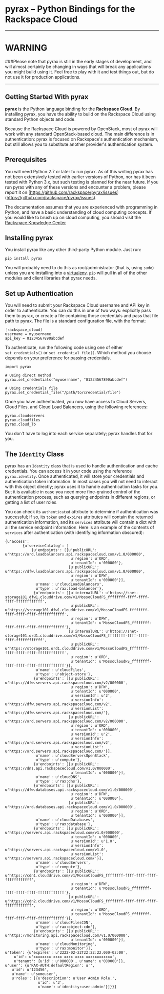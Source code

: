 # pyrax – Python Bindings for the Rackspace Cloud

----


# WARNING #
###Please note that pyrax is still in the early stages of development, and will almost certainly be changing in ways that will break any applications you might build using it. Feel free to play with it and test things out, but do not use it for production applications.

----

## Getting Started With pyrax
**pyrax** is the Python language binding for the **Rackspace Cloud**. By installing pyrax, you have the ability to build on the Rackspace Cloud using standard Python objects and code.

Because the Rackspace Cloud is powered by OpenStack, most of pyrax will work with any standard OpenStack-based cloud. The main difference is in authentication: pyrax is focused on Rackspace's authentication mechanism, but still allows you to substitute another provider's authentication system.


## Prerequisites
You will need Python 2.7 or later to run pyrax. As of this writing pyrax has not been extensively tested with earlier versions of Python, nor has it been tested with Python 3.x, but such testing is planned for the near future. If you run pyrax with any of these versions and encounter a problem, please report it on [https://github.com/rackspace/pyrax/issues](https://github.com/rackspace/pyrax/issues).

The documentation assumes that you are experienced with programming in Python, and have a basic understanding of cloud computing concepts. If you would like to brush up on cloud computing, you should visit the [Rackspace Knowledge Center](http://www.rackspace.com/knowledge_center/)


## Installing pyrax
You install pyrax like any other third-party Python module. Just run:

	pip install pyrax

You will probably need to do this as root/administrator (that is, using `sudo`) unless you are installing into a [virtualenv](http://www.virtualenv.org/en/latest/). `pip` will pull in all of the other modules and client libraries that pyrax needs.


## Set up Authentication
You will need to submit your Rackspace Cloud username and API key in order to authenticate. You can do this in one of two ways: explicitly pass them to pyrax, or create a file containing those credentials and pass that file path to pyrax. The file is a standard configuration file, with the format:

    [rackspace_cloud]
    username = myusername
    api_key = 01234567890abcdef

To authenticate, run the following code using one of either `set_credentials()` or `set_credential_file()`. Which method you choose depends on your preference for passing credentials. 

	import pyrax
	
	# Using direct method
	pyrax.set_credentials("myusername", "01234567890abcdef")
	
	# Using credentials file
	pyrax.set_credential_file("/path/to/credential/file")

Once you have authenticated, you now have access to Cloud Servers, Cloud Files, and Cloud Load Balancers, using the following references:

	pyrax.cloudservers
	pyrax.cloudfiles
	pyrax.cloud_lb

You don't have to log into each service separately; pyrax handles that for you.


## The `Identity` Class

pyrax has an `Identity` class that is used to handle authentication and cache credentials. You can access it in your code using the reference `pyrax.identity`.  Once authenticated, it will store your credentials and authentication token information. In most cases you will not need to interact with this object directly; pyrax uses it to handle authentication tasks for you. But it is available in case you need more fine-grained control of the authentication process, such as querying endpoints in different regions, or getting a list of user roles.

You can check its `authenticated` attribute to determine if authentication was successful; if so, its `token` and `expires` attributes will contain the returned authentication information, and its `services` attribute will contain a dict with all the service endpoint information. Here is an example of the contents of `services` after authentication (with identifying information obscured):

	{u'access':
	        {u'serviceCatalog': [
	            {u'endpoints': [{u'publicURL': u'https://ord.loadbalancers.api.rackspacecloud.com/v1.0/000000',
	                              u'region': u'ORD',
	                              u'tenantId': u'000000'},
	                             {u'publicURL': u'https://dfw.loadbalancers.api.rackspacecloud.com/v1.0/000000',
	                              u'region': u'DFW',
	                              u'tenantId': u'000000'}],
	              u'name': u'cloudLoadBalancers',
	              u'type': u'rax:load-balancer'},
	             {u'endpoints': [{u'internalURL': u'https://snet-storage101.dfw1.clouddrive.com/v1/MossoCloudFS_ffffffff-ffff-ffff-ffff-ffffffffffff',
	                              u'publicURL': u'https://storage101.dfw1.clouddrive.com/v1/MossoCloudFS_ffffffff-ffff-ffff-ffff-ffffffffffff',
	                              u'region': u'DFW',
	                              u'tenantId': u'MossoCloudFS_ffffffff-ffff-ffff-ffff-ffffffffffff'},
	                             {u'internalURL': u'https://snet-storage101.ord1.clouddrive.com/v1/MossoCloudFS_ffffffff-ffff-ffff-ffff-ffffffffffff',
	                              u'publicURL': u'https://storage101.ord1.clouddrive.com/v1/MossoCloudFS_ffffffff-ffff-ffff-ffff-ffffffffffff',
	                              u'region': u'ORD',
	                              u'tenantId': u'MossoCloudFS_ffffffff-ffff-ffff-ffff-ffffffffffff'}],
	              u'name': u'cloudFiles',
	              u'type': u'object-store'},
	             {u'endpoints': [{u'publicURL': u'https://dfw.servers.api.rackspacecloud.com/v2/000000',
	                              u'region': u'DFW',
	                              u'tenantId': u'000000',
	                              u'versionId': u'2',
	                              u'versionInfo': u'https://dfw.servers.api.rackspacecloud.com/v2',
	                              u'versionList': u'https://dfw.servers.api.rackspacecloud.com/'},
	                             {u'publicURL': u'https://ord.servers.api.rackspacecloud.com/v2/000000',
	                              u'region': u'ORD',
	                              u'tenantId': u'000000',
	                              u'versionId': u'2',
	                              u'versionInfo': u'https://ord.servers.api.rackspacecloud.com/v2',
	                              u'versionList': u'https://ord.servers.api.rackspacecloud.com/'}],
	              u'name': u'cloudServersOpenStack',
	              u'type': u'compute'},
	             {u'endpoints': [{u'publicURL': u'https://dns.api.rackspacecloud.com/v1.0/000000',
	                              u'tenantId': u'000000'}],
	              u'name': u'cloudDNS',
	              u'type': u'rax:dns'},
	             {u'endpoints': [{u'publicURL': u'https://dfw.databases.api.rackspacecloud.com/v1.0/000000',
	                              u'region': u'DFW',
	                              u'tenantId': u'000000'},
	                             {u'publicURL': u'https://ord.databases.api.rackspacecloud.com/v1.0/000000',
	                              u'region': u'ORD',
	                              u'tenantId': u'000000'}],
	              u'name': u'cloudDatabases',
	              u'type': u'rax:database'},
	             {u'endpoints': [{u'publicURL': u'https://servers.api.rackspacecloud.com/v1.0/000000',
	                              u'tenantId': u'000000',
	                              u'versionId': u'1.0',
	                              u'versionInfo': u'https://servers.api.rackspacecloud.com/v1.0',
	                              u'versionList': u'https://servers.api.rackspacecloud.com/'}],
	              u'name': u'cloudServers',
	              u'type': u'compute'},
	             {u'endpoints': [{u'publicURL': u'https://cdn1.clouddrive.com/v1/MossoCloudFS_ffffffff-ffff-ffff-ffff-ffffffffffff',
	                              u'region': u'DFW',
	                              u'tenantId': u'MossoCloudFS_ffffffff-ffff-ffff-ffff-ffffffffffff'},
	                             {u'publicURL': u'https://cdn2.clouddrive.com/v1/MossoCloudFS_ffffffff-ffff-ffff-ffff-ffffffffffff',
	                              u'region': u'ORD',
	                              u'tenantId': u'MossoCloudFS_ffffffff-ffff-ffff-ffff-ffffffffffff'}],
	              u'name': u'cloudFilesCDN',
	              u'type': u'rax:object-cdn'},
	             {u'endpoints': [{u'publicURL': u'https://monitoring.api.rackspacecloud.com/v1.0/000000',
	                              u'tenantId': u'000000'}],
	              u'name': u'cloudMonitoring',
	              u'type': u'rax:monitor'}],
	u'token': {u'expires': u'2222-02-22T22:22:22.000-02:00',
	    u'id': u'xxxxxxxx-xxxx-xxxx-xxxx-xxxxxxxxxxxx',
	    u'tenant': {u'id': u'000000', u'name': u'000000'}},
	u'user': {u'RAX-AUTH:defaultRegion': u'',
	   u'id': u'123456',
	   u'name': u'someuser',
	   u'roles': [{u'description': u'User Admin Role.',
	               u'id': u'3',
	               u'name': u'identity:user-admin'}]}}}

